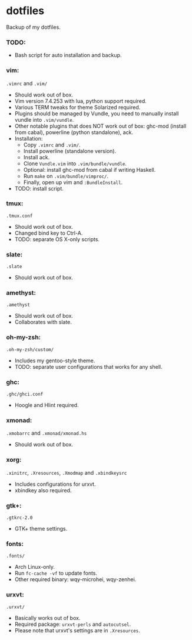 dotfiles
===

Backup of my dotfiles.

### TODO:
* Bash script for auto installation and backup.

### vim:
`.vimrc` and `.vim/`
* Should work out of box.
* Vim version 7.4.253 with lua, python support required.
* Various TERM tweaks for theme Solarized required.
* Plugins should be managed by Vundle, you need to manually install vundle into `.vim/vundle`.
* Other notable plugins that does NOT work out of box: ghc-mod (install from cabal), powerline (python standalone), ack.
* Installation:
    * Copy `.vimrc` and `.vim/`.
    * Install powerline (standalone version).
    * Install ack.
    * Clone `Vundle.vim` into `.vim/bundle/vundle`.
    * Optional: install ghc-mod from cabal if writing Haskell.
    * Run `make` on `.vim/bundle/vimproc/`.
    * Finally, open up vim and `:BundleInstall`.
* TODO: install script.

### tmux:
`.tmux.conf`
* Should work out of box.
* Changed bind key to Ctrl-A.
* TODO: separate OS X-only scripts.

### slate:
`.slate`
* Should work out of box.

### amethyst:
`.amethyst`
* Should work out of box.
* Collaborates with slate.

### oh-my-zsh:
`.oh-my-zsh/custom/`
* Includes my gentoo-style theme.
* TODO: separate user configurations that works for any shell.

### ghc:
`.ghc/ghci.conf`
* Hoogle and Hlint required.

### xmonad:
`.xmobarrc` and `.xmonad/xmonad.hs`
* Should work out of box.

### xorg:
`.xinitrc`, `.Xresources`, `.Xmodmap` and `.xbindkeysrc`
* Includes configurations for urxvt.
* xbindkey also required.

### gtk+:
`.gtkrc-2.0`
* GTK+ theme settings.

### fonts:
`.fonts/`
* Arch Linux-only.
* Run `fc-cache -vf` to update fonts.
* Other required binary: wqy-microhei, wqy-zenhei.

### urxvt:
`.urxvt/`
* Basically works out of box.
* Required package: `urxvt-perls` and `autocutsel`.
* Please note that urxvt's settings are in `.Xresources`.
